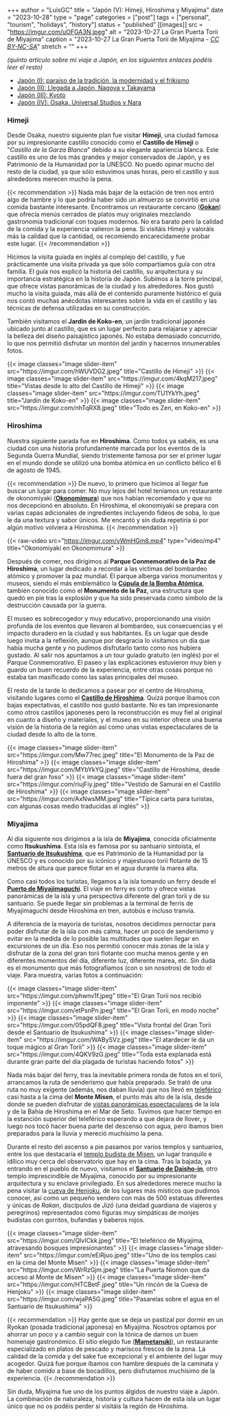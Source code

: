 +++
author = "LuisGC"
title = "Japón (V): Himeji, Hiroshima y Miyajima"
date = "2023-10-28"
type = "page"
categories = ["post"]
tags = ["personal", "tourism", "holidays", "history"]
status = "published"
[[images]]
  src = "https://imgur.com/uOFGA3N.jpeg"
  alt = "2023-10-27 La Gran Puerta Torii de Miyajima"
  caption = "2023-10-27 La Gran Puerta Torii de Miyajima - <a href='http://creativecommons.org/licenses/by-nc-sa/3.0/'><i>CC BY-NC-SA</i></a>"
  stretch = ""
+++

_(quinto artículo sobre mi viaje a Japón, en los siguientes enlaces podéis leer el resto)_
* [Japón (I): paraíso de la tradición, la modernidad y el frikismo](/blog/2023/10/japon-1-paraiso-tradicion-modernidad-frikismo/)
* [Japón (II): Llegada a Japón, Nagoya y Takayama](/blog/2023/10/japon-2-nagoya-takayama/)
* [Japón (III): Kyoto](/blog/2023/10/japon-3-kyoto/)
* [Japón (IV): Osaka, Universal Studios y Nara](/blog/2023/10/japon-4-osaka-nara/)


### Himeji

Desde Osaka, nuestro siguiente plan fue visitar **Himeji**, una ciudad famosa por su impresionante castillo conocido como el **Castillo de Himeji** o "_Castillo de la Garza Blanca_" debido a su elegante apariencia blanca. Este castillo es uno de los más grandes y mejor conservados de Japón, y es Patrimonio de la Humanidad por la UNESCO. No puedo opinar mucho del resto de la ciudad, ya que sólo estuvimos unas horas, pero el castillo y sus alrededores merecen mucho la pena.

{{< recommendation >}}
Nada más bajar de la estación de tren nos entró algo de hambre y lo que podría haber sido un almuerzo se convirtió en una comida bastante interesante. Encontramos un restaurante cercano ([**Gokan**](https://maps.app.goo.gl/JaMwSMLcrGTntZqq9)) que ofrecía menús cerrados de platos muy originales mezclando gastronomía tradicional con toques modernos. No era barato pero la calidad de la comida y la experiencia valieron la pena. Si visitáis Himeji y valoráis más la calidad que la cantidad, os recomiendo encarecidamente probar este lugar.
{{< /recommendation >}}

Hicimos la visita guiada en inglés al complejo del castillo, y fue prácticamente una visita privada ya que sólo compartíamos guía con otra familia. El guía nos explicó la historia del castillo, su arquitectura y su importancia estratégica en la historia de Japón. Subimos a la torre principal, que ofrece vistas panorámicas de la ciudad y los alrededores. Nos gustó mucho la visita guiada, más allá de el contenido puramente histórico el guía nos contó muchas anécdotas interesantes sobre la vida en el castillo y las técnicas de defensa utilizadas en su construcción.

También visitamos el **Jardín de Koko-en**, un jardín tradicional japonés ubicado junto al castillo, que es un lugar perfecto para relajarse y apreciar la belleza del diseño paisajístico japonés. No estaba demasiado concurrido, lo que nos permitió disfrutar un montón del jardín y hacernos innumerables fotos.

<div class="slider-container">  
  {{< image classes="image slider-item" src="https://imgur.com/hWUVDG2.jpeg" title="Castillo de Himeji" >}}
  {{< image classes="image slider-item" src="https://imgur.com/4kqM217.jpeg" title="Vistas desde lo alto del Castillo de Himeji" >}}
  {{< image classes="image slider-item" src="https://imgur.com/TU1YkYh.jpeg" title="Jardín de Koko-en" >}}
  {{< image classes="image slider-item" src="https://imgur.com/nhTqRX8.jpeg" title="Todo es Zen, en Koko-en" >}}
</div>  

### Hiroshima

Nuestra siguiente parada fue en **Hiroshima**. Como todos ya sabéis, es una ciudad con una historia profundamente marcada por los eventos de la Segunda Guerra Mundial, siendo tristemente famosa por ser el primer lugar en el mundo donde se utilizó una bomba atómica en un conflicto bélico el 6 de agosto de 1945.

{{< recommendation >}}
De nuevo, lo primero que hicimos al llegar fue buscar un lugar para comer. No muy lejos del hotel teníamos un restaurante de okonomiyaki ([**Okonomimura**](https://maps.app.goo.gl/xgHAAPZFSv2gyDFq5)) que nos habían recomendado y que no nos decepcionó en absoluto. En Hiroshima, el okonomiyaki se prepara con varias capas adicionales de ingredientes incluyendo fideos de soba, lo que le da una textura y sabor únicos. Me encantó y sin duda repetiría si por algún motivo volviera a Hiroshima.
{{< /recommendation >}}

{{< raw-video src="https://imgur.com/yWmHGm8.mp4" type="video/mp4" title="Okonomiyaki en Okonomimura" >}} 

Después de comer, nos dirigimos al **Parque Conmemorativo de la Paz de Hiroshima**, un lugar dedicado a recordar a las víctimas del bombardeo atómico y promover la paz mundial. El parque alberga varios monumentos y museos, siendo el más emblemático la [**Cúpula de la Bomba Atómica**](https://maps.app.goo.gl/Dv4J9JHjooYVYKgt8), también conocido como el **Monumento de la Paz**, una estructura que quedó en pie tras la explosión y que ha sido preservada como símbolo de la destrucción causada por la guerra.

El museo es sobrecogedor y muy educativo, proporcionando una visión profunda de los eventos que llevaron al bombardeo, sus consecuencias y el impacto duradero en la ciudad y sus habitantes. Es un lugar que desde luego invita a la reflexión, aunque por desgracia lo visitamos un día que había mucha gente y no pudimos disfrutarlo tanto como nos hubiera gustado. Al salir nos apuntamos a un tour guiado gratuito (en inglés) por el Parque Conmemorativo. El paseo y las explicaciones estuvieron muy bien y guardo un buen recuerdo de la experiencia, entre otras cosas porque no estaba tan masificado como las salas principales del museo.

El resto de la tarde lo dedicamos a pasear por el centro de Hiroshima, visitando lugares como el [**Castillo de Hiroshima**](https://maps.app.goo.gl/sbeHbUsyFttfePoy9). Quizá porque ibamos con bajas expectativas, el castillo nos gustó bastante. No es tan impresionante como otros castillos japoneses pero la reconstrucción es muy fiel al original en cuanto a diseño y materiales, y el museo en su interior ofrece una buena visión de la historia de la región así como unas vistas espectaculares de la ciudad desde lo alto de la torre.

<div class="slider-container">  
  {{< image classes="image slider-item" src="https://imgur.com/Mw77rec.jpeg" title="El Monumento de la Paz de Hiroshima" >}}
  {{< image classes="image slider-item" src="https://imgur.com/MYbYkYQ.jpeg" title="Castillo de Hiroshima, desde fuera del gran foso" >}}
  {{< image classes="image slider-item" src="https://imgur.com/riujFiy.jpeg" title="Vestido de Samurai en el Castillo de Hiroshima" >}}
  {{< image classes="image slider-item" src="https://imgur.com/AxNwsMM.jpeg" title="Típica carta para turistas, con algunas cosas medio traducidas al inglés" >}}
</div>  

### Miyajima

Al día siguiente nos dirigimos a la isla de **Miyajima**, conocida oficialmente como **Itsukushima**. Esta isla es famosa por su santuario sintoísta, el [**Santuario de Itsukushima**](https://maps.app.goo.gl/nvWjzC7MsjqSpgEXA), que es Patrimonio de la Humanidad por la UNESCO y es conocido por su icónico y majestuoso torii flotante de 15 metros de altura que parece flotar en el agua durante la marea alta.

Como casi todos los turistas, llegamos a la isla tomando un ferry desde el [**Puerto de Miyajimaguchi**](https://maps.app.goo.gl/xA6vFpDhGHn67yp18). El viaje en ferry es corto y ofrece vistas panorámicas de la isla y una perspectiva diferente del gran torii y de su santuario. Se puede llegar sin problemas a la terminal de ferris de Miyajimaguchi desde Hiroshima en tren, autobús e incluso tranvía.

A diferencia de la mayoría de turistas, nosotros decidimos pernoctar para poder disfrutar de la isla con más calma, hacer un poco de senderismo y evitar en la medida de lo posible las multitudes que suelen llegar en excursiones de un día. Eso nos permitió conocer más zonas de la isla y disfrutar de la zona del gran torii flotante con mucha menos gente y en diferentes momentos del día, diferente luz, diferente marea, etc. Sin duda es el monumento que más fotografiamos (con o sin nosotros) de todo el viaje. Para muestra, varias fotos a continuación:

<div class="slider-container">  
  {{< image classes="image slider-item" src="https://imgur.com/phwnv1f.jpeg" title="El Gran Torii nos recibió imponente" >}}
  {{< image classes="image slider-item" src="https://imgur.com/etPsnPn.jpeg" title="El Gran Torii, en modo noche" >}}
  {{< image classes="image slider-item" src="https://imgur.com/05pdQF8.jpeg" title="Vista frontal del Gran Torii desde el Santuario de Itsukushima" >}}
  {{< image classes="image slider-item" src="https://imgur.com/WABySVz.jpeg" title="El atardecer le da un toque mágico al Gran Torii" >}}
  {{< image classes="image slider-item" src="https://imgur.com/4QKV9zG.jpeg" title="Toda esta explanada está durante gran parte del día plagada de turistas haciendo fotos" >}}
</div>

Nada más bajar del ferry, tras la inevitable primera ronda de fotos en el torii, arrancamos la ruta de senderismo que había preparado. Se trató de una ruta no muy exigente (además, nos daban lluvia) que nos llevó en [teleférico](https://maps.app.goo.gl/ZYUaY3pWA8YGFdaZ8) casi hasta a la cima del **Monte Misen**, el punto más alto de la isla, desde donde se pueden disfrutar de [vistas panorámicas espectaculares](https://maps.app.goo.gl/DNbE2MwosuUqA3RN9) de la isla y de la Bahía de Hiroshima en el Mar de Seto. Tuvimos que hacer tiempo en la estanción superior del teleférico esperando a que dejara de llover, y luego nos tocó hacer buena parte del descenso con agua, pero ibamos bien preparados para la lluvia y mereció muchísimo la pena.

Durante el resto del ascenso a pie pasamos por varios templos y santuarios, entre los que destacaría el [templo budista de Misen](https://maps.app.goo.gl/PaR4rwkEFiUpLiFn9), un lugar tranquilo e idílico muy cerca del observatorio que hay en la cima. Tras la bajada, ya entrando en el pueblo de nuevo, visitamos el [**Santuario de Daisho-in**](https://maps.app.goo.gl/tKnyDn9FXavgU2z99), otro templo imprescindible de Miyajima, conocido por su impresionante arquitectura y su enclave privilegiado. En sus alrededores merece mucho la pena visitar la [cueva de Henjoku](https://maps.app.goo.gl/8yhPSmLX15SiHE1L6), de los lugares más místicos que pudimos conocer, así como un pequeño sendero con más de 500 estatuas diferentes y únicas de _Rakan_, discípulos de _Jizō_ (una deidad guardiana de viajeros y peregrinos) representados como figuras muy simpáticas de monjes budistas con gorritos, bufandas y baberos rojos.

<div class="slider-container">
  {{< image classes="image slider-item" src="https://imgur.com/QlvICkk.jpeg" title="El teleférico de Miyajima, atravesando bosques impresionantes" >}}
  {{< image classes="image slider-item" src="https://imgur.com/eEiRjuo.jpeg" title="Uno de los templos casi en la cima del Monte Misen" >}}
  {{< image classes="image slider-item" src="https://imgur.com/WrRzGjm.jpeg" title="La Puerta Niomon que da acceso al Monte de Misen" >}}
  {{< image classes="image slider-item" src="https://imgur.com/HTCBetF.jpeg" title="Un rincón de la Cueva de Henjoku" >}}
  {{< image classes="image slider-item" src="https://imgur.com/wjaPA5G.jpeg" title="Pasarelas sobre el agua en el Santuario de Itsukushima" >}}
</div>

{{< recommendation >}}
Hay gente que se deja un pastizal por dormir en un Ryokan (posada tradicional japonesa) en Miyajima. Nosotros optamos por ahorrar un poco y a cambio seguir con la tónica de darnos un buen homenaje gastronómico. El sitio elegido fue ([**Mametanuki**](https://maps.app.goo.gl/hg2Z5t5WeeWMDAcTA)), un restaurante especializado en platos de pescado y mariscos frescos de la zona. La calidad de la comida y del sake fue excepcional y el ambiente del lugar muy acogedor. Quizá fue porque íbamos con hambre después de la caminata y de haber comido a base de bocadillos, pero disfrutamos muchísimo de la experiencia.
{{< /recommendation >}}

Sin duda, Miyajima fue uno de los puntos álgidos de nuestro viaje a Japón. La combinación de naturaleza, historia y cultura hacen de esta isla un lugar único que no os podéis perder si visitáis la región de Hiroshima.

